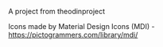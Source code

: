 A project from theodinproject

Icons made by Material Design Icons (MDI) - https://pictogrammers.com/library/mdi/
